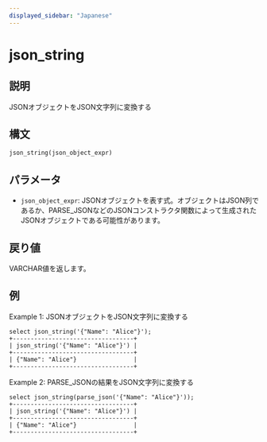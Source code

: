 ```yaml
---
displayed_sidebar: "Japanese"
---
```


# json_string

## 説明

JSONオブジェクトをJSON文字列に変換する

## 構文

```SQL
json_string(json_object_expr)
```

## パラメータ

- `json_object_expr`: JSONオブジェクトを表す式。オブジェクトはJSON列であるか、PARSE_JSONなどのJSONコンストラクタ関数によって生成されたJSONオブジェクトである可能性があります。

## 戻り値

VARCHAR値を返します。

## 例

Example 1: JSONオブジェクトをJSON文字列に変換する

```Plain
select json_string('{"Name": "Alice"}');
+----------------------------------+
| json_string('{"Name": "Alice"}') |
+----------------------------------+
| {"Name": "Alice"}                |
+----------------------------------+
```

Example 2: PARSE_JSONの結果をJSON文字列に変換する

```Plain
select json_string(parse_json('{"Name": "Alice"}'));
+----------------------------------+
| json_string('{"Name": "Alice"}') |
+----------------------------------+
| {"Name": "Alice"}                |
+----------------------------------+
```